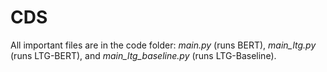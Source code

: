# CDS
All important files are in the code folder: _main.py_ (runs BERT), _main_ltg.py_ (runs LTG-BERT), and _main_ltg_baseline.py_ (runs LTG-Baseline).

